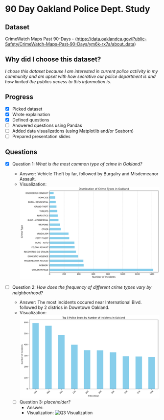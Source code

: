 # 90 Day Oakland Police Dept. Study

## Dataset
CrimeWatch Maps Past 90-Days - (https://data.oaklandca.gov/Public-Safety/CrimeWatch-Maps-Past-90-Days/ym6k-rx7a/about_data)

## Why did I choose this dataset?

*I chose this dataset because I am interested in current police actiivity in my community and am upset with how secrative our police department is and how limited the publics access to this information is.*

## Progress
- [x] Picked dataset
- [x] Wrote explaination
- [x] Defined questions
- [ ] Answered questions using Pandas
- [ ] Added data visualizations (using Matplotlib and/or Seaborn)
- [ ] Prepared presentation slides

## Questions
- [x] Question 1: *What is the most common type of crime in Oakland?*
  - Answer: Vehicle Theft by far, followed by Burgalry and Misdemeanor Assault.
  - Visualization: ![Q1 Visualization](visualizations/crime-type-dist.png)

- [ ] Question 2: *How does the frequency of different crime types vary by neighborhood?*
  - Answer: The most incidents occured near International Blvd. followed by 2 districs in Downtown Oakland.
  - Visualization: ![Q2 Visualization](visualizations/crime-beat-dist.png)

  - [ ] Question 3: *placeholder?*
    - Answer: 
    - Visualization: ![Q3 Visualization]()